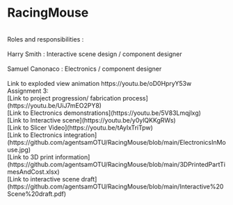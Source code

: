 # RacingMouse
<br>
Roles and responsibilities :
<br>
<br>
Harry Smith : Interactive scene design / component designer
<br>
<br>
Samuel Canonaco : Electronics / component designer
<br>
<br>
Link to exploded view animation https://youtu.be/oD0HpryY53w
<br>
Assignment 3:
<br>
[Link to project progression/ fabrication process](https://youtu.be/UiJ7mEO2PY8)
<br>
[Link to Electronics demonstrations](https://youtu.be/5V83Lmqjlxg)
<br>
[Link to Interactive scene](https://youtu.be/y0ylQKKgRWs)
<br>
[Link to Slicer Video](https://youtu.be/tAyIxTriTpw)
<br>
[Link to Electronics integration](https://github.com/agentsamOTU/RacingMouse/blob/main/ElectronicsInMouse.jpg)
<br>
[Link to 3D print information](https://github.com/agentsamOTU/RacingMouse/blob/main/3DPrintedPartTimesAndCost.xlsx)
<br>
[Link to interactive scene draft](https://github.com/agentsamOTU/RacingMouse/blob/main/Interactive%20Scene%20draft.pdf)
